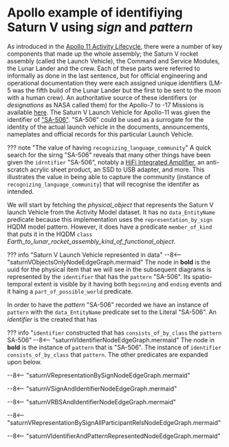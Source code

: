# Apollo example of identifiying Saturn V using *sign* and *pattern*

As introduced in the [Apollo 11 Activity Lifecycle](../activity/activityEagle.md), there were a number of key components that made up the whole assembly; the Saturn V rocket assembly (called the Launch Vehicle), the Command and Service Modules, the Lunar Lander and the crew.  Each of these parts were referred to informally as done in the last sentence, but for official engineering and operational documentation they were each assigned unique identifiers (LM-5 was the fifth build of the Lunar Lander but the first to be sent to the moon with a human crew).  An authoritative source of these identifiers (or *designations* as NASA called them) for the Apollo-7 to -17 Missions is available [here](https://history.nasa.gov/SP-4029/Apollo_18-10_Designations.htm).  The Saturn V Launch Vehicle for Apollo-11 was given the identifier of ["SA-506"](https://history.nasa.gov/afj/ap12fj/pdf/a12_sa507-flightmanual.pdf).  "SA-506" could be used as a surrogate for the identity of the actual launch vehicle in the documents, announcements, nameplates and official records for this particular Launch Vehicle.

??? note "The value of having `recognizing_language_community`"
    A quick search for the sirng "SA-506" reveals that many other things have been given the `idrntifier` "SA-506", notably a [HiFi Integrated Amplifier](https://www.hifiengine.com/manual_library/pioneer/sa-506.shtml), an anti-scratch acrylic sheet product, an SSD to USB adapter, and more.  This illustrates the value in being able to capture the community (instance of `recognizing_language_community`) that will recognise the identifer as intended.

We will start by fetching the *physical_object* that represents the Saturn V launch Vehicle from the Activity Model dataset.  It has no `data_EntityName` predicate because this implementation uses the `representation_by_sign` HQDM model pattern.  However, it does have a predicate `member_of_kind` that puts it in the HQDM `class` *Earth_to_lunar_rocket_assembly_kind_of_functional_object*.

??? info "Saturn V Launch Vehicle represented in data"
    --8<-- "saturnVObjectsOnlyNodeEdgeGraph.mermaid"
    The node in **bold** is the uuid for the physical item that we will see in the subsequent diagrams is represented by the `identifier` that has the `pattern` "SA-506".  Its spatio-temporal extent is visible by it having both `beginning` and `ending` events and it haing a `part_of_possible_world` predicate.

In order to have the *pattern* "SA-506" recorded we have an instance of `pattern` with the `data_EntityName` predicate set to the Literal "SA-506".  An *identifier* is the created that has 

??? info "`identifier` constructed that has `consists_of_by_class` the `pattern` SA-506"
    --8<-- "saturnVIdentifierNodeEdgeGraph.mermaid"
    The node in **bold** is the instance of `pattern` that is "SA-506".  The instance of `identifier` `consists_of_by_class` that `pattern`.  The other predicates are expanded upon below.


--8<-- "saturnVRepresentationBySignNodeEdgeGraph.mermaid"

--8<-- "saturnVSignAndIdentifierNodeEdgeGraph.mermaid"

--8<-- "saturnVRBSAndIdentifierNodeEdgeGraph.mermaid"

--8<-- "saturnVRepresentationBySignAllParticipantRelsNodeEdgeGraph.mermaid"

--8<-- "saturnVIdentifierAndPatternRepresentedNodeEdgeGraph.mermaid"

